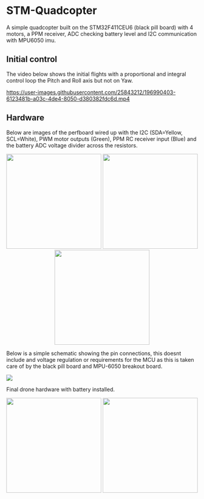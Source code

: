 # STM-Quadcopter
 A simple quadcopter built on the STM32F411CEU6 (black pill board) with 4 motors, a PPM receiver, ADC checking battery level and I2C communication with MPU6050 imu.
## Initial control
The video below shows the initial flights with a proportional and integral control loop the Pitch and Roll axis but not on Yaw.

https://user-images.githubusercontent.com/25843212/196990403-6123481b-a03c-4de4-8050-d380382fdc6d.mp4
 
## Hardware
Below are images of the perfboard wired up with the I2C (SDA=Yellow, SCL=White), PWM motor outputs (Green), PPM RC receiver input (Blue) and the battery ADC voltage divider across the resistors.
<p align="center">
<img src="https://i.imgur.com/QVK6CNa.jpg" height="250"/>
<img src="https://i.imgur.com/rY7LFSb.jpg" height="250"/>
<img src="https://i.imgur.com/TVj17ee.jpg" height="250"/>
</p>
Below is a simple schematic showing the pin connections, this doesnt include and voltage regulation or requirements for the MCU as this is taken care of by the black pill board and MPU-6050 breakout board.
<p>
<img src="https://svgur.com/i/n7K.svg">
</p>

Final drone hardware with battery installed.
<p align="center">
<img src="https://i.imgur.com/bnJtHOn.jpg" height="250"/>
<img src="https://i.imgur.com/XO1Nh8u.jpg" height="250"/>
</p>
